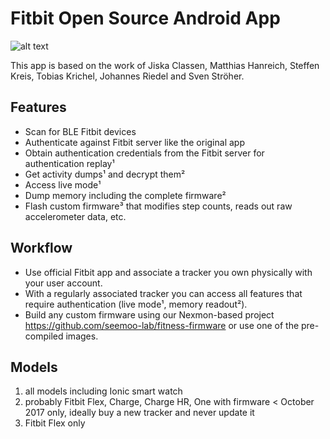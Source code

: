 # Fitbit Open Source Android App
![alt text](https://raw.githubusercontent.com/seemoo-lab/fitness-app/master/app/src/main/res/mipmap-hdpi/ic_launcher.png)


This app is based on the work of Jiska Classen, Matthias Hanreich, Steffen Kreis, Tobias Krichel, Johannes Riedel and Sven Ströher.

## Features
* Scan for BLE Fitbit devices
* Authenticate against Fitbit server like the original app
* Obtain authentication credentials from the Fitbit server for authentication replay¹
* Get activity dumps¹ and decrypt them²
* Access live mode¹ 
* Dump memory including the complete firmware²
* Flash custom firmware³ that modifies step counts, reads out raw accelerometer data, etc.

## Workflow
* Use official Fitbit app and associate a tracker you own physically with your user account.
* With a regularly associated tracker you can access all features that require authentication (live mode¹, memory readout²).
* Build any custom firmware using our Nexmon-based project https://github.com/seemoo-lab/fitness-firmware or use one of the pre-compiled images.


## Models
1. all models including Ionic smart watch
2. probably Fitbit Flex, Charge, Charge HR, One with firmware < October 2017 only, ideally buy a new tracker and never update it
3. Fitbit Flex only
